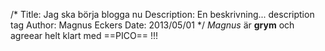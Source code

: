 /*
Title: Jag ska börja blogga nu
Description: En beskrivning...
description tag
Author: Magnus Eckers
Date: 2013/05/01
*/
*Magnus* är **grym** och agreear helt klart med ==PICO== !!!